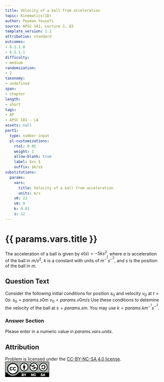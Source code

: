 ```yaml
---
title: Velocity of a ball from acceleration
topic: Kinematics(1D)
author: Peyman Yousefi
source: APSC 181, Lecture 3, Q3
template_version: 1.1
attribution: standard
outcomes:
- 6.1.1.0
- 6.1.1.1
difficulty:
- medium
randomization:
- 2
taxonomy:
- undefined
span:
- chapter
length:
- short
tags:
- AP
- APSC 181 - LA
assets: null
part1:
  type: number-input
  pl-customizations:
    rtol: 0.05
    weight: 1
    allow-blank: true
    label: $v= $
    suffix: $m/s$
substitutions:
  params:
    vars:
      title: Velocity of a ball from acceleration
      units: m/s
    v0: 23
    s0: 9
    k: 0.01
    s: 12
---
```

# {{ params.vars.title }}
The acceleration of a ball is given by $a(s) = -5ks^2$, where $a$ is acceleration of the ball in $m/s^2$, $k$ is a constant with units of $m^-^1s^-^2$, and $s$ is the position of the ball in $m$.

## Question Text

Consider the following initial conditions for position $s_0$ and velocity $v_0$ at $t = 0 s$:
$s_0 = {{params.s0}} m$
$v_0 = {{params.v0}} m/s$
Use these conditions to detemine the velocity of the ball at $s = {{params.s}} m$.
You may use $k = {{params.k}} m^-^1s^-^2$.

### Answer Section

Please enter in a numeric value in ${{ params.vars.units }}$.

## Attribution

Problem is licensed under the [CC-BY-NC-SA 4.0 license](https://creativecommons.org/licenses/by-nc-sa/4.0/).<br> ![The Creative Commons 4.0 license requiring attribution-BY, non-commercial-NC, and share-alike-SA license.](https://raw.githubusercontent.com/firasm/bits/master/by-nc-sa.png)
